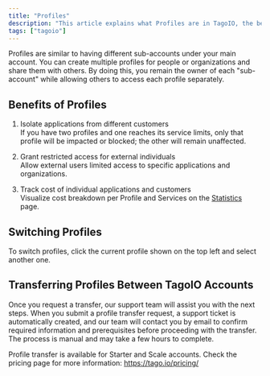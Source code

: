 ```yaml
---
title: "Profiles"
description: "This article explains what Profiles are in TagoIO, the benefits of using them, how to switch between profiles, and how profile transfers between TagoIO accounts are handled."
tags: ["tagoio"]
---
```


Profiles are similar to having different sub-accounts under your main account. You can create multiple profiles for people or organizations and share them with others. By doing this, you remain the owner of each "sub-account" while allowing others to access each profile separately.

## Benefits of Profiles

1. Isolate applications from different customers  
   If you have two profiles and one reaches its service limits, only that profile will be impacted or blocked; the other will remain unaffected.

2. Grant restricted access for external individuals  
   Allow external users limited access to specific applications and organizations.

3. Track cost of individual applications and customers  
   Visualize cost breakdown per Profile and Services on the [Statistics](link-to-statistics) page.

## Switching Profiles

To switch profiles, click the current profile shown on the top left and select another one.

<!-- Image placeholder removed for build -->

## Transferring Profiles Between TagoIO Accounts

Once you request a transfer, our support team will assist you with the next steps. When you submit a profile transfer request, a support ticket is automatically created, and our team will contact you by email to confirm required information and prerequisites before proceeding with the transfer. The process is manual and may take a few hours to complete.

Profile transfer is available for Starter and Scale accounts. Check the pricing page for more information: https://tago.io/pricing/
